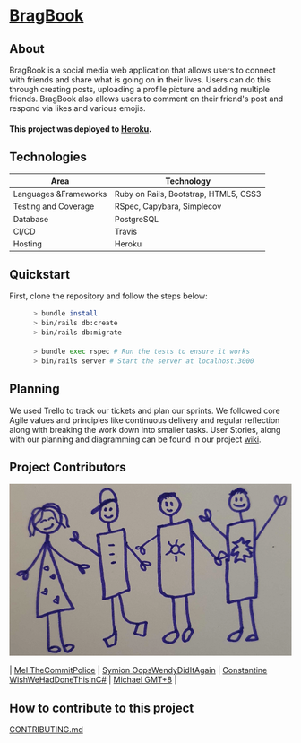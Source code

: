# <u>BragBook</u>

## About
BragBook is a social media web application that allows users to connect with friends and share what is going on in their lives. Users can do this through creating posts, uploading a profile picture and adding multiple friends. BragBook also allows users to comment on their friend's post and respond via likes and various emojis. 

#### This project was deployed to [Heroku](https://bragbook.herokuapp.com).

## Technologies

| Area                  | Technology                 |
| --------------------  | -------------------------- |
| Languages &Frameworks | Ruby on Rails, Bootstrap, HTML5, CSS3|
| Testing and Coverage  | RSpec, Capybara, Simplecov |
| Database              | PostgreSQL                 |
| CI/CD                 | Travis                     |
| Hosting               | Heroku                     |


## Quickstart
First, clone the repository and follow the steps below:

```bash
      > bundle install
      > bin/rails db:create
      > bin/rails db:migrate

      > bundle exec rspec # Run the tests to ensure it works
      > bin/rails server # Start the server at localhost:3000
```

## Planning

We used Trello to track our tickets and plan our sprints. We followed core Agile values and principles like continuous delivery and regular reflection along with breaking the work down into smaller tasks. User Stories, along with our planning and diagramming can be found in our project [wiki](https://github.com/CodeZeus-dev/acebook-SassBook/wiki).

## Project Contributors

![artwork](/app/assets/images/artwork.png)

| [Mel TheCommitPolice](https://github.com/TamMelPer) |
[Symion OopsWendyDidItAgain](https://github.com/sedwards93) |
[Constantine WishWeHadDoneThisInC#](https://github.com/CodeZeus-dev) |
[Michael GMT+8](https://github.com/Michaelschats) |



## How to contribute to this project
[CONTRIBUTING.md](CONTRIBUTING.md)

